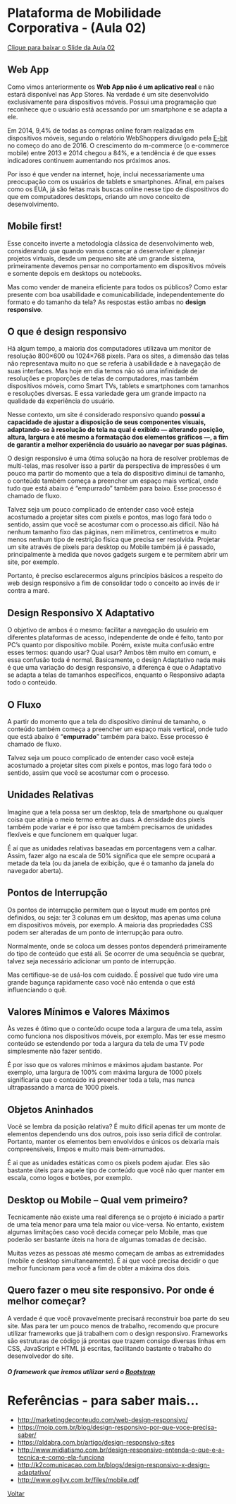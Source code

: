# Plataforma de Mobilidade Corporativa - (Aula 02)

[Clique para baixar o Slide da Aula 02](https://github.com/meta-sistemas-2017/plataforma-mobilidade/blob/master/Aula-02/PLATAFORMA%20DE%20MOBILIDADE%20CORPORATIVA%20-%20Aula%2002%20-%202017.2.pdf)

## Web App

Como vimos anteriormente os  **Web App não é um aplicativo real** e não estará disponível nas App Stores. Na verdade é um site desenvolvido exclusivamente para dispositivos móveis. Possui uma programação que reconhece que o usuário está acessando por um smartphone e se adapta a ele.

Em 2014, 9,4% de todas as compras online foram realizadas em dispositivos móveis, segundo o relatório WebShoppers divulgado pela [E-bit](http://www.ebit.com.br/empresa) no começo do ano de 2016. O crescimento do m-commerce (o e-commerce mobile) entre 2013 e 2014 chegou a 84%, e a tendência é de que esses indicadores continuem aumentando nos próximos anos.

Por isso é que vender na internet, hoje, inclui necessariamente uma preocupação com os usuários de tablets e smartphones. Afinal, em países como os EUA, já são feitas mais buscas online nesse tipo de dispositivos do que em computadores desktops, criando um novo conceito de desenvolvimento.

## Mobile first!

Esse conceito inverte a metodologia clássica de desenvolvimento web, considerando que quando vamos começar a desenvolver e planejar projetos virtuais, desde um pequeno site até um grande sistema, primeiramente devemos pensar no comportamento em dispositivos móveis e somente depois em desktops ou notebooks.

Mas como vender de maneira eficiente para todos os públicos? Como estar presente com boa usabilidade e comunicabilidade, independentemente do formato e do tamanho da tela? As respostas estão ambas no **design responsivo**.

## O que é design responsivo

Há algum tempo, a maioria dos computadores utilizava um monitor de resolução 800×600 ou 1024×768 pixels. Para os sites, a dimensão das telas não representava muito no que se referia à usabilidade e à navegação de suas interfaces. Mas hoje em dia temos não só uma infinidade de resoluções e proporções de telas de computadores, mas também dispositivos móveis, como Smart TVs, tablets e smartphones com tamanhos e resoluções diversas. E essa variedade gera um grande impacto na qualidade da experiência do usuário.

Nesse contexto, um site é considerado responsivo quando **possui a capacidade de ajustar a disposição de seus componentes visuais, adaptando-se à resolução de tela na qual é exibido — alterando posição, altura, largura e até mesmo a formatação dos elementos gráficos —, a fim de garantir a melhor experiência do usuário ao navegar por suas páginas**.

O design responsivo é uma ótima solução na hora de resolver problemas de multi-telas, mas resolver isso a partir da perspectiva de impressões é um pouco ma partir do momento que a tela do dispositivo diminui de tamanho, o conteúdo também começa a preencher um espaço mais vertical, onde tudo que está abaixo é “empurrado” também para baixo. Esse processo é chamado de fluxo.

Talvez seja um pouco complicado de entender caso você esteja acostumado a projetar sites com pixels e pontos, mas logo fará todo o sentido, assim que você se acostumar com o processo.ais difícil. Não há nenhum tamanho fixo das páginas, nem milímetros, centímetros e muito menos nenhum tipo de restrição física que precisa ser resolvida. Projetar um site através de pixels para desktop ou Mobile também já é passado, principalmente à medida que novos gadgets surgem e te permitem abrir um site, por exemplo.

Portanto, é preciso esclarecermos alguns princípios básicos a respeito do web design responsivo a fim de consolidar todo o conceito ao invés de ir contra a maré.

## Design Responsivo X Adaptativo

O objetivo de ambos é o mesmo: facilitar a navegação do usuário em diferentes plataformas de acesso, independente de onde é feito, tanto por PC’s quanto por dispositivo mobile. Porém, existe muita confusão entre esses termos: quando usar? Qual usar? Ambos têm muito em comum, e essa confusão toda é normal. Basicamente, o design Adaptativo nada mais é que uma variação do design responsivo, a diferença é que o Adaptativo se adapta a telas de tamanhos específicos, enquanto o Responsivo adapta todo o conteúdo.

## O Fluxo

A partir do momento que a tela do dispositivo diminui de tamanho, o conteúdo também começa a preencher um espaço mais vertical, onde tudo que está abaixo é “**empurrado**” também para baixo. Esse processo é chamado de fluxo.

Talvez seja um pouco complicado de entender caso você esteja acostumado a projetar sites com pixels e pontos, mas logo fará todo o sentido, assim que você se acostumar com o processo.

## Unidades Relativas

Imagine que a tela possa ser um desktop, tela de smartphone ou qualquer coisa que atinja o meio termo entre as duas. A densidade dos pixels também pode variar e é por isso que também precisamos de unidades flexíveis e que funcionem em qualquer lugar.

É aí que as unidades relativas baseadas em porcentagens vem a calhar. Assim, fazer algo na escala de 50% significa que ele sempre ocupará a metade da tela (ou da janela de exibição, que é o tamanho da janela do navegador aberta).

## Pontos de Interrupção

Os pontos de interrupção permitem que o layout mude em pontos pré definidos, ou seja: ter 3 colunas em um desktop, mas apenas uma coluna em dispositivos móveis, por exemplo. A maioria das propriedades CSS podem ser alteradas de um ponto de interrupção para outro.

Normalmente, onde se coloca um desses pontos dependerá primeiramente do tipo de conteúdo que está ali. Se ocorrer de uma sequência se quebrar, talvez seja necessário adicionar um ponto de interrupção.

Mas certifique-se de usá-los com cuidado. É possível que tudo vire uma grande bagunça rapidamente caso você não entenda o que está influenciando o quê.

## Valores Mínimos e Valores Máximos

Às vezes é ótimo que o conteúdo ocupe toda a largura de uma tela, assim como funciona nos dispositivos móveis, por exemplo. Mas ter esse mesmo conteúdo se estendendo por toda a largura da tela de uma TV pode simplesmente não fazer sentido.

É por isso que os valores mínimos e máximos ajudam bastante. Por exemplo, uma largura de 100% com máxima largura de 1000 pixels significaria que o conteúdo irá preencher toda a tela, mas nunca ultrapassando a marca de 1000 pixels.

## Objetos Aninhados

Você se lembra da posição relativa? É muito difícil apenas ter um monte de elementos dependendo uns dos outros, pois isso seria difícil de controlar. Portanto, manter os elementos bem envolvidos e únicos os deixaria mais compreensíveis, limpos e muito mais bem-arrumados.

É ai que as unidades estáticas como os pixels podem ajudar. Eles são bastante úteis para aquele tipo de conteúdo que você não quer manter em escala, como logos e botões, por exemplo.

## Desktop ou Mobile – Qual vem primeiro?

Tecnicamente não existe uma real diferença se o projeto é iniciado a partir de uma tela menor para uma tela maior ou vice-versa. No entanto, existem algumas limitações caso você decida começar pelo Mobile, mas que poderão ser bastante úteis na hora de algumas tomadas de decisão.

Muitas vezes as pessoas até mesmo começam de ambas as extremidades (mobile e desktop simultaneamente). É ai que você precisa decidir o que melhor funcionam para você a fim de obter a máxima dos dois.

## Quero fazer o meu site responsivo. Por onde é melhor começar?

A verdade é que você provavelmente precisará reconstruir boa parte do seu site. Mas para ter um pouco menos de trabalho, recomendo que procure utilizar frameworks que já trabalhem com o design responsivo. Frameworks são estruturas de código já prontas que trazem consigo diversas linhas em CSS, JavaScript e HTML já escritas, facilitando bastante o trabalho do desenvolvedor do site.

##### O framework que iremos utilizar será o [Bootstrap](http://getbootstrap.com/)

# Referências - para saber mais...

 - http://marketingdeconteudo.com/web-design-responsivo/
 - https://moip.com.br/blog/design-responsivo-por-que-voce-precisa-saber/
 - https://aldabra.com.br/artigo/design-responsivo-sites
 - http://www.midiatismo.com.br/design-responsivo-entenda-o-que-e-a-tecnica-e-como-ela-funciona
 - http://k2comunicacao.com.br/blogs/design-responsivo-x-design-adaptativo/
 - http://www.ogilvy.com.br/files/mobile.pdf
 
[Voltar](https://github.com/meta-sistemas-2017/plataforma-mobilidade)